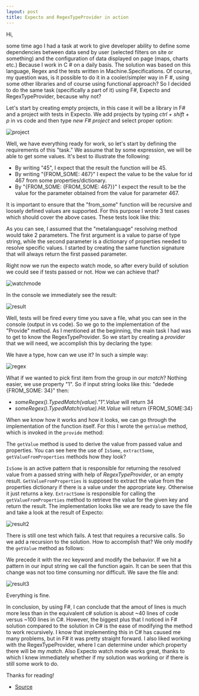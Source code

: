 ```yaml
---
layout: post
title: Expecto and RegexTypeProvider in action
---
```


Hi,

some time ago I had a task at work to give developer ability to define some dependencies between data send by user (selected filters on site or something) and the configuration of data displayed on page (maps, charts etc.) 
Because I work in C # on a daily basis. The solution was based on this language, Regex and the tests written in Machine.Specifications. 
Of course, my question was, is it possible to do it in a cooler/simpler way in F #, using some other libraries and of course using functional approach?
So I decided to do the same task (specifically a part of it) using F#, Expecto and RegexTypeProvider, because why not?

Let's start by creating empty projects, in this case it will be a library in F# and a project with tests in Expecto. We add projects by typing *ctrl + shift + p* in vs code and then type *new F# project* and select proper option:

![project](https://mnie.github.com/img/11-04-2017ExpectAndRegexTypeProvider/newproject.png)

Well, we have everything ready for work, so let's start by defining the requirements of this "task."
We assume that by some expression, we will be able to get some values. It's best to illustrate the following:


* By writing "45", I expect that the result the function will be 45. 
* By writing "{FROM_SOME: 467}" I expect the value to be the value for id 467 from some properties/dictionary. 
* By "{FROM_SOME: {FROM_SOME: 467}}" I expect the result to be the value for the parameter obtained from the value for parameter 467. 

It is important to ensure that the "from_some" function will be recursive and loosely defined values ​​are supported.
For this purpose I wrote 3 test cases which should cover the above cases.
These tests look like this:

<script src="https://gist.github.com/MNie/45a6385d85be0b0a404b81dec080b7d2.js"></script>

As you can see, I assumed that the "metalanguage" resolving method would take 2 parameters. The first argument is a value to parse of type string, while the second parameter is a dictionary of properties needed to resolve specific values.
I started by creating the same function signature that will always return the first passed parameter.

<script src="https://gist.github.com/MNie/3f38272e62289d554fc6e13fd038fe26.js"></script>

Right now we run the expecto watch mode, so after every build of solution we could see if tests passed or not. How we can achieve that?

![watchmode](https://mnie.github.com/img/11-04-2017ExpectAndRegexTypeProvider/watchmode.png)

In the console we immediately see the result:

![result](https://mnie.github.com/img/11-04-2017ExpectAndRegexTypeProvider/result1.png)


Well, tests will be fired every time you save a file, what you can see in the console (output in vs code).
So we go to the implementation of the "Provide" method. As I mentioned at the beginning, the main task I had was to get to know the RegexTypeProvider. 
So we start by creating a *provider* that we will need, we accomplish this by declaring the type:

<script src="https://gist.github.com/MNie/1ab3285560beb0e6a3ba7627d4fdcea8.js"></script>

We have a type, how can we use it?
In such a simple way:

<script src="https://gist.github.com/MNie/d54a15ebf75d74718e1dddae0819b927.js"></script>

![regex](https://mnie.github.com/img/11-04-2017ExpectAndRegexTypeProvider/regex.png)

What if we wanted to pick first item from the group in our *match*? Nothing easier, we use property "1".
So if input string looks like this: "dedede {FROM_SOME: 34}" then:

* *someRegex().TypedMatch(value)."1".Value* will return 34
* *someRegex().TypedMatch(value).Hit.Value* will return {FROM_SOME:34}

When we know how it works and how it looks, we can go through the implementation of the function itself.
For this I wrote the `getValue` method, which is invoked in the `provide` method:

<script src="https://gist.github.com/MNie/b45ec162e0d0183b771b54c01a9330b7.js"></script>

The `getValue` method is used to derive the value from passed value and properties. You can see here the use of `IsSome`, `extractSome`, `getValueFromProperties` methods how they look?

<script src="https://gist.github.com/MNie/5e3790c1947a216c2e2825e5cd04fd40.js"></script>

`IsSome` is an active pattern that is responsible for returning the resolved value from a passed string with help of *RegexTypeProvider*, or an empty result.
`GetValueFromProperties` is supposed to extract the value from the properties dictionary if there is a value under the appropriate key. Otherwise it just returns a key.
`ExtractSome` is responsible for calling the `getValueFromProperties` method to retrieve the value for the given key and return the result.
The implementation looks like we are ready to save the file and take a look at the result of Expecto:

![result2](https://mnie.github.com/img/11-04-2017ExpectAndRegexTypeProvider/result2.png)

There is still one test which fails. A test that requires a recursive calls. So we add a recursion to the solution. How to accomplish that?
We only modify the `getValue` method as follows:

<script src="https://gist.github.com/MNie/21a1ee0867342f7d161b7dd09094cf3f.js"></script>

We precede it with the *rec* keyword and modify the behavior. If we hit a pattern in our input string we call the function again. 
It can be seen that this change was not too time consuming nor difficult. We save the file and:

![result3](https://mnie.github.com/img/11-04-2017ExpectAndRegexTypeProvider/result3.png)

Everything is fine.

In conclusion, by using F#, I can conclude that the amout of lines is much more less than in the equivalent c# solution is about ~40 lines of code versus ~100 lines in C#. 
However, the biggest plus that I noticed in F# solution compared to the solution in C# is the ease of modifying the method to work recursively. 
I know that implementing this in C# has caused me many problems, but in F# it was pretty straight forward. 
I also liked working with the RegexTypeProvider, where I can determine under which property there will be my *match*.
Also Expecto watch mode works great, thanks to which I knew immediately whether if my solution was working or if there is still some work to do.

Thanks for reading!

* [Source](https://github.com/MNie/Extractor)

